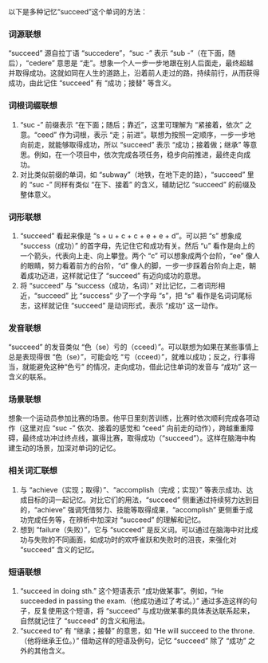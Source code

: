 以下是多种记忆“succeed”这个单词的方法：

### 词源联想
“succeed” 源自拉丁语 “succedere”，“suc -” 表示 “sub -”（在下面，随后），“cedere” 意思是 “走”。想象一个人一步一步地跟在别人后面走，最终超越并取得成功。这就如同在人生的道路上，沿着前人走过的路，持续前行，从而获得成功，由此记住 “succeed” 有 “成功；接替” 等含义。

### 词根词缀联想
1. “suc -” 前缀表示 “在下面；随后；靠近”，这里可理解为 “紧接着，依次” 之意。“ceed” 作为词根，表示 “走；前进”。联想为按照一定顺序，一步一步地向前走，就能够取得成功，所以 “succeed” 表示 “成功；接着做；继承” 等意思。例如，在一个项目中，依次完成各项任务，稳步向前推进，最终走向成功。
2. 对比类似前缀的单词，如 “subway”（地铁，在地下走的路），“succeed” 里的 “suc -” 同样有类似 “在下、接着” 的含义，辅助记忆 “succeed” 的前缀及整体意义。

### 词形联想
1. “succeed” 看起来像是 “s + u + c + c + e + e + d”。可以把 “s” 想象成 “success（成功）” 的首字母，先记住它和成功有关。然后 “u” 看作是向上的一个箭头，代表向上走、向上攀登。两个 “c” 可以想象成两个台阶，“ee” 像人的眼睛，努力看着前方的台阶，“d” 像人的脚，一步一步踩着台阶向上走，朝着成功迈进，这样就记住了 “succeed” 有迈向成功的意思。
2. 将 “succeed” 与 “success（成功，名词）” 对比记忆，二者词形相近，“succeed” 比 “success” 少了一个字母 “s”，把 “s” 看作是名词词尾标志，这样就记住 “succeed” 是动词形式，表示 “成功” 这一动作。

### 发音联想
“succeed” 的发音类似 “色（se）亏的（cceed）”。可以联想为如果在某些事情上总是表现得很 “色（se）”，可能会吃 “亏（cceed）”，就难以成功；反之，行事得当，就能避免这种“色亏” 的情况，走向成功，借此记住单词的发音与 “成功” 这一含义的联系。

### 场景联想
想象一个运动员参加比赛的场景。他平日里刻苦训练，比赛时依次顺利完成各项动作（这里对应 “suc -” 依次、接着的感觉和 “ceed” 向前走的动作），跨越重重障碍，最终成功冲过终点线，赢得比赛，取得成功（“succeed”）。这样在脑海中构建生动的场景，加深对单词的记忆。

### 相关词汇联想
1. 与 “achieve（实现；取得）”、“accomplish（完成；实现）” 等表示成功、达成目标的词一起记忆。对比它们的用法，“succeed” 侧重通过持续努力达到目的，“achieve” 强调凭借努力、技能等取得成果，“accomplish” 更侧重于成功完成任务等，在辨析中加深对 “succeed” 的理解和记忆。
2. 想到 “failure（失败）”，它与 “succeed” 是反义词。可以通过在脑海中对比成功与失败的不同画面，如成功时的欢呼雀跃和失败时的沮丧，来强化对 “succeed” 含义的记忆。

### 短语联想
1. “succeed in doing sth.” 这个短语表示 “成功做某事”。例如，“He succeeded in passing the exam.（他成功通过了考试。）” 通过多造这样的句子，反复使用这个短语，将 “succeed” 与成功做某事的具体表达联系起来，自然就记住了 “succeed” 的含义和用法。
2. “succeed to” 有 “继承；接替” 的意思，如 “He will succeed to the throne.（他将继承王位。）” 借助这样的短语及例句，记忆 “succeed” 除了 “成功” 之外的其他含义。 
